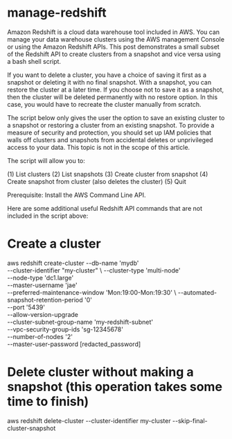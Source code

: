 # manage-redshift

Amazon Redshift is a cloud data warehouse tool included in AWS. You can manage your data warehouse clusters using the AWS management Console or using the Amazon Redshift APIs. This post demonstrates a small subset of the Redshift API to create clusters from a snapshot and vice versa using a bash shell script.

If you want to delete a cluster, you have a choice of saving it first as a snapshot or deleting it with no final snapshot. With a snapshot, you can restore the cluster at a later time. If you choose not to save it as a snapshot, then the cluster will be deleted permanently with no restore option. In this case, you would have to recreate the cluster manually from scratch.

The script below only gives the user the option to save an existing cluster to a snapshot or restoring a cluster from an existing snapshot. To provide a measure of security and protection, you should set up IAM policies that walls off clusters and snapshots from accidental deletes or unprivileged access to your data. This topic is not in the scope of this article.

The script will allow you to:

(1) List clusters
(2) List snapshots
(3) Create cluster from snapshot
(4) Create snapshot from cluster (also deletes the cluster)
(5) Quit

Prerequisite: Install the AWS Command Line API.

Here are some additional useful Redshift API commands that are not included in the script above:

# Create a cluster
aws redshift create-cluster  --db-name 'mydb' \
    --cluster-identifier "my-cluster" \ 
    --cluster-type 'multi-node' \
    --node-type 'dc1.large'  \
    --master-username 'jae'  \
    --preferred-maintenance-window 'Mon:19:00-Mon:19:30'  \ 
    --automated-snapshot-retention-period '0'  \
    --port '5439'  \
    --allow-version-upgrade   \
    --cluster-subnet-group-name 'my-redshift-subnet' \
    --vpc-security-group-ids 'sg-12345678' \
    --number-of-nodes '2'  \
    --master-user-password [redacted_password]
 
# Delete cluster without making a snapshot (this operation takes some time to finish)
aws redshift delete-cluster --cluster-identifier my-cluster --skip-final-cluster-snapshot

